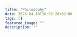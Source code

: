 ```yaml
---
title: "Philosophy"
date: 2025-04-18T16:38:28+02:00
tags: []
featured_image: ""
description: ""
---
```

